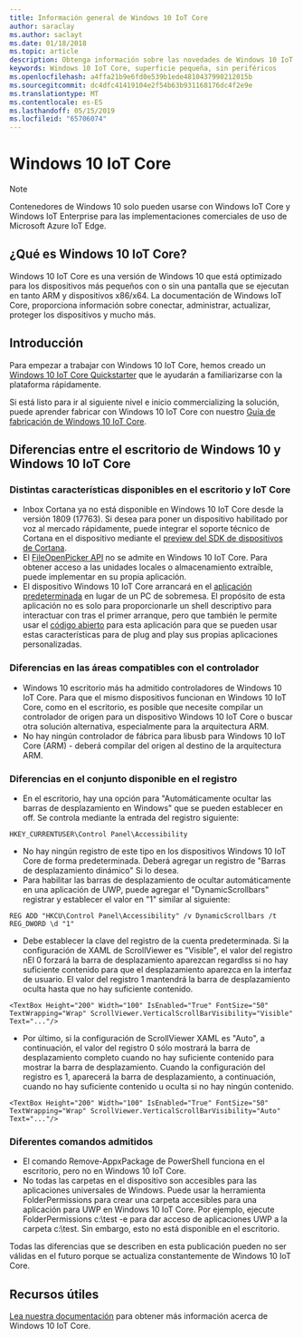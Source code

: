 ```yaml
---
title: Información general de Windows 10 IoT Core
author: saraclay
ms.author: saclayt
ms.date: 01/18/2018
ms.topic: article
description: Obtenga información sobre las novedades de Windows 10 IoT Core y lo que puede hacer con él.
keywords: Windows 10 IoT Core, superficie pequeña, sin periféricos
ms.openlocfilehash: a4ffa21b9e6fd0e539b1ede4810437990212015b
ms.sourcegitcommit: dc4dfc41419104e2f54b63b931168176dc4f2e9e
ms.translationtype: MT
ms.contentlocale: es-ES
ms.lasthandoff: 05/15/2019
ms.locfileid: "65706074"
---
```

# <a name="windows-10-iot-core"></a>Windows 10 IoT Core

> [!NOTE]
> Contenedores de Windows 10 solo pueden usarse con Windows IoT Core y Windows IoT Enterprise para las implementaciones comerciales de uso de Microsoft Azure IoT Edge.

## <a name="what-is-windows-10-iot-core"></a>¿Qué es Windows 10 IoT Core?
Windows 10 IoT Core es una versión de Windows 10 que está optimizado para los dispositivos más pequeños con o sin una pantalla que se ejecutan en tanto ARM y dispositivos x86/x64. La documentación de Windows IoT Core, proporciona información sobre conectar, administrar, actualizar, proteger los dispositivos y mucho más. 

## <a name="getting-started"></a>Introducción
Para empezar a trabajar con Windows 10 IoT Core, hemos creado un [Windows 10 IoT Core Quickstarter](tutorials/Tutorials.md) que le ayudarán a familiarizarse con la plataforma rápidamente. 

Si está listo para ir al siguiente nivel e inicio commercializing la solución, puede aprender fabricar con Windows 10 IoT Core con nuestro [Guía de fabricación de Windows 10 IoT Core](https://docs.microsoft.com/en-us/windows-hardware/manufacture/iot/iot-core-manufacturing-guide). 

## <a name="differences-between-windows-10-desktop-and-windows-10-iot-core"></a>Diferencias entre el escritorio de Windows 10 y Windows 10 IoT Core

### <a name="different-features-available-on-desktop-and-iot-core"></a>Distintas características disponibles en el escritorio y IoT Core

* Inbox Cortana ya no está disponible en Windows 10 IoT Core desde la versión 1809 (17763). Si desea para poner un dispositivo habilitado por voz al mercado rápidamente, puede integrar el soporte técnico de Cortana en el dispositivo mediante el [preview del SDK de dispositivos de Cortana](https://developer.microsoft.com/en-us/cortana/devices).
* El [FileOpenPicker API](https://docs.microsoft.com/en-us/uwp/api/windows.storage.pickers.fileopenpicker) no se admite en Windows 10 IoT Core. Para obtener acceso a las unidades locales o almacenamiento extraíble, puede implementar en su propia aplicación.
* El dispositivo Windows 10 IoT Core arrancará en el [aplicación predeterminada](https://docs.microsoft.com/en-us/windows/iot-core/develop-your-app/iotcoredefaultapp) en lugar de un PC de sobremesa. El propósito de esta aplicación no es solo para proporcionarle un shell descriptivo para interactuar con tras el primer arranque, pero que también le permite usar el [código abierto](https://github.com/Microsoft/Windows-iotcore-samples/tree/master/Samples/IoTCoreDefaultApp) para esta aplicación para que se pueden usar estas características para de plug and play sus propias aplicaciones personalizadas.

### <a name="differences-in-driver-supported-areas"></a>Diferencias en las áreas compatibles con el controlador

* Windows 10 escritorio más ha admitido controladores de Windows 10 IoT Core. Para que el mismo dispositivos funcionan en Windows 10 IoT Core, como en el escritorio, es posible que necesite compilar un controlador de origen para un dispositivo Windows 10 IoT Core o buscar otra solución alternativa, especialmente para la arquitectura ARM.
* No hay ningún controlador de fábrica para libusb para Windows 10 IoT Core (ARM) - deberá compilar del origen al destino de la arquitectura ARM.

### <a name="differences-in-available-registry-set"></a>Diferencias en el conjunto disponible en el registro

* En el escritorio, hay una opción para "Automáticamente ocultar las barras de desplazamiento en Windows" que se pueden establecer en off. Se controla mediante la entrada del registro siguiente: 

```
HKEY_CURRENTUSER\Control Panel\Accessibility
```

* No hay ningún registro de este tipo en los dispositivos Windows 10 IoT Core de forma predeterminada. Deberá agregar un registro de "Barras de desplazamiento dinámico" Si lo desea.
* Para habilitar las barras de desplazamiento de ocultar automáticamente en una aplicación de UWP, puede agregar el "DynamicScrollbars" registrar y establecer el valor en "1" similar al siguiente:

```
REG ADD "HKCU\Control Panel\Accessibility" /v DynamicScrollbars /t REG_DWORD \d "1"
```

* Debe establecer la clave del registro de la cuenta predeterminada. Si la configuración de XAML de ScrollViewer es "Visible", el valor del registro nEl 0 forzará la barra de desplazamiento aparezcan regardlss si no hay suficiente contenido para que el desplazamiento aparezca en la interfaz de usuario. El valor del registro 1 mantendrá la barra de desplazamiento oculta hasta que no hay suficiente contenido.

```
<TextBox Height="200" Width="100" IsEnabled="True" FontSize="50" TextWrapping="Wrap" ScrollViewer.VerticalScrollBarVisibility="Visible" Text="..."/>
```

* Por último, si la configuración de ScrollViewer XAML es "Auto", a continuación, el valor del registro 0 sólo mostrará la barra de desplazamiento completo cuando no hay suficiente contenido para mostrar la barra de desplazamiento. Cuando la configuración del registro es 1, aparecerá la barra de desplazamiento, a continuación, cuando no hay suficiente contenido u oculta si no hay ningún contenido.

```
<TextBox Height="200" Width="100" IsEnabled="True" FontSize="50" TextWrapping="Wrap" ScrollViewer.VerticalScrollBarVisibility="Auto" Text="..."/>
```

### <a name="different-commands-supported"></a>Diferentes comandos admitidos

* El comando Remove-AppxPackage de PowerShell funciona en el escritorio, pero no en Windows 10 IoT Core.
* No todas las carpetas en el dispositivo son accesibles para las aplicaciones universales de Windows. Puede usar la herramienta FolderPermissions para crear una carpeta accesibles para una aplicación para UWP en Windows 10 IoT Core. Por ejemplo, ejecute FolderPermissions c:\test -e para dar acceso de aplicaciones UWP a la carpeta c:\test. Sin embargo, esto no está disponible en el escritorio.

Todas las diferencias que se describen en esta publicación pueden no ser válidas en el futuro porque se actualiza constantemente de Windows 10 IoT Core.

## <a name="helpful-resources"></a>Recursos útiles
[Lea nuestra documentación](https://docs.microsoft.com/windows/iot-core/) para obtener más información acerca de Windows 10 IoT Core.
